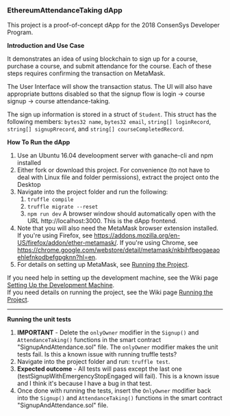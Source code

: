 ### EthereumAttendanceTaking dApp

This project is a proof-of-concept dApp for the 2018 ConsenSys Developer Program.

**Introduction and Use Case**

It demonstrates an idea of using blockchain to sign up for a course, purchase a course, and submit attendance for the course.
Each of these steps requires confirming the transaction on MetaMask.

The User Interface will show the transaction status.
The UI will also have appropriate buttons disabled so that the signup flow is login -> course signup -> course attendance-taking.

The sign up information is stored in a struct of `Student`.
This struct has the following members:
`bytes32 name`,
`bytes32 email`,
`string[] loginRecord`,
`string[] signupRrecord`, and
`string[] courseCompletedRecord`.



**How To Run the dApp**

1. Use an Ubuntu 16.04 develoopment server with ganache-cli and npm installed
2. Either fork or download this project. For convenience (to not have to deal with Linux file and folder permissions), extract the project onto the Desktop
3. Navigate into the project folder and run the following:
    1. `truffle compile`
    1. `truffle migrate --reset`
    1. `npm run dev`
A browser window should automatically open with the URL http://localhost:3000. This is the dApp frontend.
4. Note that you will also need the MetaMask browser extension installed. If you're using Firefox, see https://addons.mozilla.org/en-US/firefox/addon/ether-metamask/. If you're using Chrome, see https://chrome.google.com/webstore/detail/metamask/nkbihfbeogaeaoehlefnkodbefgpgknn?hl=en.
5. For details on setting up MetaMask, see [Running the Project](https://github.com/fritzlim/EthereumAttendanceTaking/wiki/Running-the-Project).

If you need help in setting up the development machine, see the Wiki page [Setting Up the Development Machine](https://github.com/fritzlim/EthereumAttendanceTaking/wiki/Setting-Up-the-Development-Machine).<br />
If you need details on running the project, see the Wiki page [Running the Project](https://github.com/fritzlim/EthereumAttendanceTaking/wiki/Running-the-Project).

****

**Running the unit tests**

1. **IMPORTANT** - Delete the `onlyOwner` modifier in the `Signup()` and `AttendanceTaking()` functions in the smart contract "SignupAndAttendance.sol" file. The `onlyOwner` modifier makes the unit tests fail. Is this a known issue with running truffle tests?
1. Navigate into the project folder and run: `truffle test`.
1. **Expected outcome** - All tests will pass except the last one (testSignupWithEmergencyStopEngaged will fail). This is a known issue and I think it's because I have a bug in that test.
1. Once done with running the tests, insert the `OnlyOwner` modifier back into the `Signup()` and `AttendanceTaking()` functions in the smart contract "SignupAndAttendance.sol" file.



